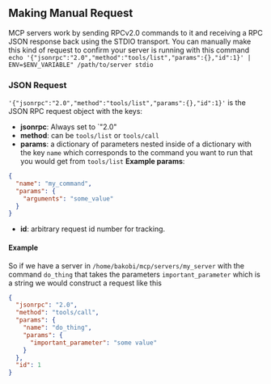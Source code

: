 ## Making Manual Request

MCP servers work by sending RPCv2.0 commands to it and receiving a RPC JSON response back using the STDIO transport. You can manually make this kind of request to confirm your server is running with this command
`echo '{"jsonrpc":"2.0","method":"tools/list","params":{},"id":1}' | ENV=$ENV_VARIABLE" /path/to/server stdio`

### JSON Request

`'{"jsonrpc":"2.0","method":"tools/list","params":{},"id":1}'` is the JSON RPC request object with the keys:

- **jsonrpc**: Always set to `"2.0"
- **method**: can be `tools/list` or `tools/call`
- **params**: a dictionary of parameters nested inside of a dictionary with the key `name` which corresponds to the command you want to run that you would get from `tools/list`
  **Example params**:

```json
{
  "name": "my_command",
  "params": {
    "arguments": "some_value"
  }
}
```

- **id**: arbitrary request id number for tracking.

#### Example

So if we have a server in `/home/bakobi/mcp/servers/my_server` with the command `do_thing` that takes the parameters `important_parameter` which is a string we would construct a request like this

```json
{
  "jsonrpc": "2.0",
  "method": "tools/call",
  "params": {
    "name": "do_thing",
    "params": {
      "important_parameter": "some value"
    }
  },
  "id": 1
}
```
